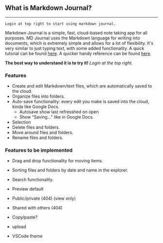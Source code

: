 ## What is Markdown Journal?

---

`Login at top right to start using markdown journal.`

Markdown Journal is a simple, fast, cloud-based note taking app for all purposes.
MD Journal uses the Markdown language for writing into documents, which is extremely simple and allows for a lot of flexibility. It's very similar to just typing text, with some added functionality. A quick tutorial can be found [here]((https://www.markdownguide.org/basic-syntax/)). A quicker handy reference can be found [here](https://simplemde.com/markdown-guide).

**The best way to understand it is to try it!** *Login at the top right.*

### Features
- Create and edit Markdown/text files, which are automatically saved to the cloud.
- Organize files into folders.
- Auto-save functionality: every edit you make is saved into the cloud, kinda like Google Docs.
  - Autosave show last refresshed on open
  - Show "Saving..." like in Google Docs.
- Selection 
- Delete files and folders. 
- Move around files and folders.
- Rename files and folders.

### Features to be implemented
- Drag and drop functionality for moving items.
- Sorting files and folders by date and name in the explorer.
- Search functionality.
- Preview default
- Public/private (404) (view only)
- Shared with others (404)
- Copy/paste?

- upload
- VSCode theme